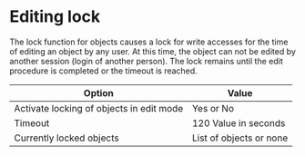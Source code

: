 # Editing lock

The lock function for objects causes a lock for write accesses for the time of editing an object by any user.
At this time, the object can not be edited by another session (login of another person). The lock remains until the edit procedure is completed or the timeout is reached.

| Option | Value |
| - | - |
| Activate locking of objects in edit mode | Yes or No |
| Timeout | 120 Value in seconds |
| Currently locked objects | List of objects or none |
